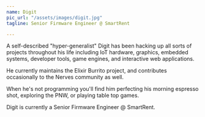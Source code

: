 ```yaml
---
name: Digit
pic_url: "/assets/images/digit.jpg"
tagline: Senior Firmware Engineer @ SmartRent

---
```

A self-described "hyper-generalist" Digit has been hacking up all sorts of projects throughout his life including IoT hardware, graphics, embedded systems, developer tools, game engines, and interactive web applications.

He currently maintains the Elixir Burrito project, and contributes occasionally to the Nerves community as well.

When he's not programming you'll find him perfecting his morning espresso shot, exploring the PNW, or playing table top games.

Digit is currently a Senior Firmware Engineer @ SmartRent.